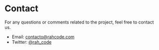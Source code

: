 # Contact

For any questions or comments related to the project, feel free to contact us.

- Email: [contacto@rahcode.com](mailto:contacto@rahcode.com)
- Twitter: [@rah_code](https://twitter.com/rah_code)
